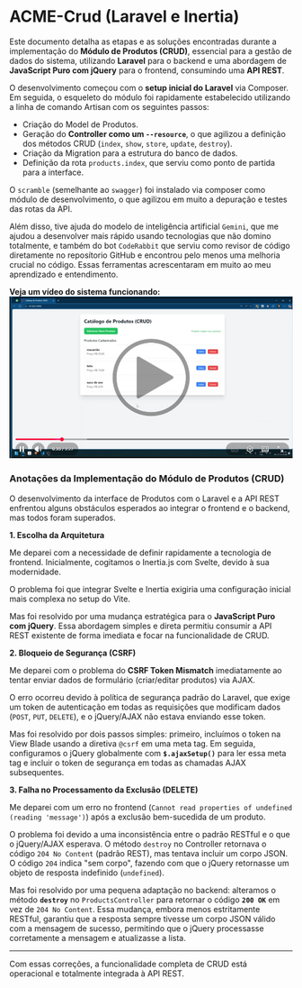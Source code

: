 # ACME-Crud (Laravel e Inertia)

Este documento detalha as etapas e as soluções encontradas durante a implementação do **Módulo de Produtos (CRUD)**, essencial para a gestão de dados do sistema, utilizando **Laravel** para o backend e uma abordagem de **JavaScript Puro com jQuery** para o frontend, consumindo uma **API REST**.

O desenvolvimento começou com o **setup inicial do Laravel** via Composer. Em seguida, o esqueleto do módulo foi rapidamente estabelecido utilizando a linha de comando Artisan com os seguintes passos:

* Criação do Model de Produtos.
* Geração do **Controller como um `--resource`**, o que agilizou a definição dos métodos CRUD (`index`, `show`, `store`, `update`, `destroy`).
* Criação da Migration para a estrutura do banco de dados.
* Definição da rota `products.index`, que serviu como ponto de partida para a interface.

O `scramble` (semelhante ao `swagger`) foi instalado via composer como módulo de desenvolvimento, o que agilizou em muito a depuração e testes das rotas da API.

Além disso, tive ajuda do modelo de inteligência artificial `Gemini`, que me ajudou a desenvolver mais rápido usando tecnologias que não domino totalmente, e também do bot `CodeRabbit` que serviu como revisor de código diretamente no reposítorio GitHub e encontrou pelo menos uma melhoria crucial no código. Essas ferramentas acrescentaram em muito ao meu aprendizado e entendimento.

**Veja um vídeo do sistema funcionando:**
[![Veja no YouTube](videopreview.png)](https://www.youtube.com/watch?v=H8-uQSzRxGo)

### Anotações da Implementação do Módulo de Produtos (CRUD)

O desenvolvimento da interface de Produtos com o Laravel e a API REST enfrentou alguns obstáculos esperados ao integrar o frontend e o backend, mas todos foram superados.

**1. Escolha da Arquitetura**

Me deparei com a necessidade de definir rapidamente a tecnologia de frontend. Inicialmente, cogitamos o Inertia.js com Svelte, devido à sua modernidade.

O problema foi que integrar Svelte e Inertia exigiria uma configuração inicial mais complexa no setup do Vite.

Mas foi resolvido por uma mudança estratégica para o **JavaScript Puro com jQuery**. Essa abordagem simples e direta permitiu consumir a API REST existente de forma imediata e focar na funcionalidade de CRUD.

**2. Bloqueio de Segurança (CSRF)**

Me deparei com o problema do **CSRF Token Mismatch** imediatamente ao tentar enviar dados de formulário (criar/editar produtos) via AJAX.

O erro ocorreu devido à política de segurança padrão do Laravel, que exige um token de autenticação em todas as requisições que modificam dados (`POST`, `PUT`, `DELETE`), e o jQuery/AJAX não estava enviando esse token.

Mas foi resolvido por dois passos simples: primeiro, incluímos o token na View Blade usando a diretiva `@csrf` em uma meta tag. Em seguida, configuramos o jQuery globalmente com **`$.ajaxSetup()`** para ler essa meta tag e incluir o token de segurança em todas as chamadas AJAX subsequentes.

**3. Falha no Processamento da Exclusão (DELETE)**

Me deparei com um erro no frontend (`Cannot read properties of undefined (reading 'message')`) após a exclusão bem-sucedida de um produto.

O problema foi devido a uma inconsistência entre o padrão RESTful e o que o jQuery/AJAX esperava. O método `destroy` no Controller retornava o código `204 No Content` (padrão REST), mas tentava incluir um corpo JSON. O código `204` indica "sem corpo", fazendo com que o jQuery retornasse um objeto de resposta indefinido (`undefined`).

Mas foi resolvido por uma pequena adaptação no backend: alteramos o método **`destroy`** no `ProductsController` para retornar o código **`200 OK`** em vez de `204 No Content`. Essa mudança, embora menos estritamente RESTful, garantiu que a resposta sempre tivesse um corpo JSON válido com a mensagem de sucesso, permitindo que o jQuery processasse corretamente a mensagem e atualizasse a lista.

---

Com essas correções, a funcionalidade completa de CRUD está operacional e totalmente integrada à API REST.
